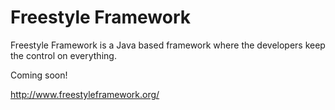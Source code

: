 Freestyle Framework
=========

Freestyle Framework is a Java based framework where the developers keep the control on everything.

Coming soon!

http://www.freestyleframework.org/
